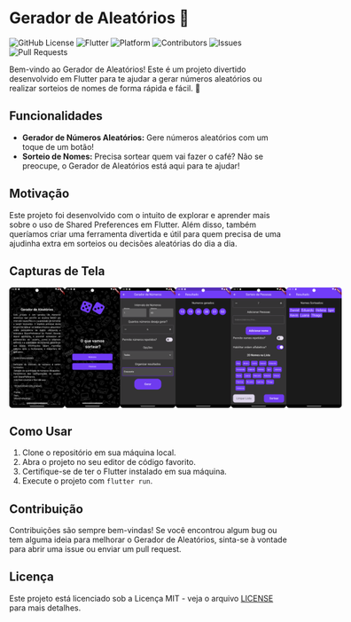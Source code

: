 # Gerador de Aleatórios 🎲

![GitHub License](https://img.shields.io/badge/license-MIT-green)
![Flutter](https://img.shields.io/badge/Flutter-2.10.1-blue)
![Platform](https://img.shields.io/badge/platform-Android%20%7C%20iOS-lightgrey)
![Contributors](https://img.shields.io/github/contributors/yourusername/gerador-de-aleatorios)
![Issues](https://img.shields.io/github/issues/yourusername/gerador-de-aleatorios)
![Pull Requests](https://img.shields.io/github/issues-pr/yourusername/gerador-de-aleatorios)

Bem-vindo ao Gerador de Aleatórios! Este é um projeto divertido desenvolvido em Flutter para te ajudar a gerar números aleatórios ou realizar sorteios de nomes de forma rápida e fácil. 🚀

## Funcionalidades

- **Gerador de Números Aleatórios:** Gere números aleatórios com um toque de um botão!
- **Sorteio de Nomes:** Precisa sortear quem vai fazer o café? Não se preocupe, o Gerador de Aleatórios está aqui para te ajudar!

## Motivação

Este projeto foi desenvolvido com o intuito de explorar e aprender mais sobre o uso de Shared Preferences em Flutter. Além disso, também queríamos criar uma ferramenta divertida e útil para quem precisa de uma ajudinha extra em sorteios ou decisões aleatórias do dia a dia.

## Capturas de Tela
<div style="display:flex; justify-content:space-around;">
<img src="Screenshot_20240605_105433.png" alt="Screenshot 1" width="100"/>
<img src="Screenshot_20240605_105443.png" alt="Screenshot 1" width="100"/>
<img src="Screenshot_20240605_105523.png" alt="Screenshot 1" width="100"/>
<img src="Screenshot_20240605_105532.png" alt="Screenshot 1" width="100"/>
<img src="Screenshot_20240610_105829.png" alt="Screenshot 1" width="100"/>
<img src="Screenshot_20240610_110047.png" alt="Screenshot 1" width="100"/>
</div>

## Como Usar

1. Clone o repositório em sua máquina local.
2. Abra o projeto no seu editor de código favorito.
3. Certifique-se de ter o Flutter instalado em sua máquina.
4. Execute o projeto com `flutter run`.

## Contribuição

Contribuições são sempre bem-vindas! Se você encontrou algum bug ou tem alguma ideia para melhorar o Gerador de Aleatórios, sinta-se à vontade para abrir uma issue ou enviar um pull request.

## Licença

Este projeto está licenciado sob a Licença MIT - veja o arquivo [LICENSE](LICENSE) para mais detalhes.
